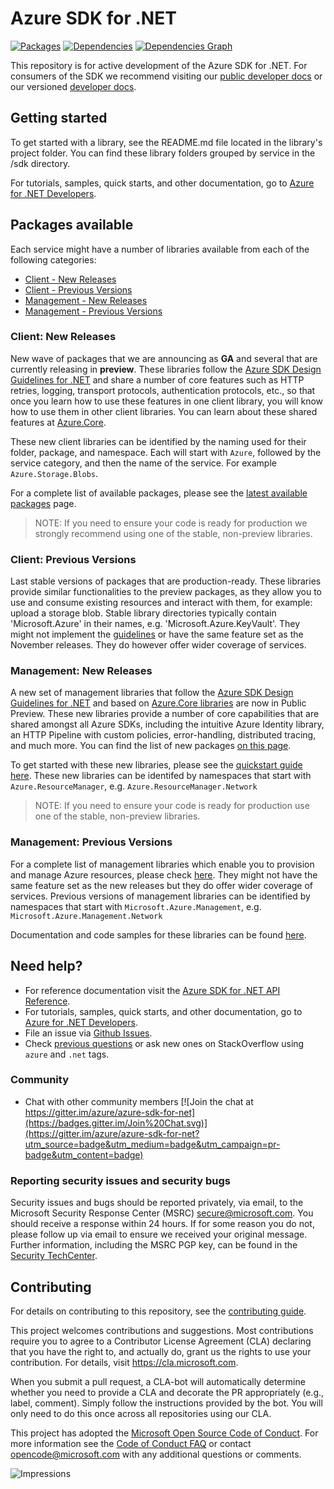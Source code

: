 # Azure SDK for .NET

[![Packages](https://img.shields.io/badge/packages-latest-blue.svg)](https://azure.github.io/azure-sdk/releases/latest/dotnet.html) [![Dependencies](https://img.shields.io/badge/dependency-report-blue.svg)](https://azuresdkartifacts.blob.core.windows.net/azure-sdk-for-net/dependencies/dependencies.html) [![Dependencies Graph](https://img.shields.io/badge/dependency-graph-blue.svg)](https://azuresdkartifacts.blob.core.windows.net/azure-sdk-for-net/dependencies/InterdependencyGraph.html)

This repository is for active development of the Azure SDK for .NET. For consumers of the SDK we recommend visiting our [public developer docs](https://docs.microsoft.com/en-us/dotnet/azure/) or our versioned [developer docs](https://azure.github.io/azure-sdk-for-net).

## Getting started

To get started with a library, see the README.md file located in the library's project folder. You can find these library folders grouped by service in the /sdk directory.

For tutorials, samples, quick starts, and other documentation, go to [Azure for .NET Developers](https://docs.microsoft.com/en-us/dotnet/azure/).

## Packages available
Each service might have a number of libraries available from each of the following categories:
* [Client - New Releases](#Client-New-Releases)
* [Client - Previous Versions](#Client-Previous-Versions)
* [Management - New Releases](#Management-New-Releases)
* [Management - Previous Versions](#Management-Previous-Versions)

### Client: New Releases

New wave of packages that we are announcing as **GA** and several that are currently releasing in **preview**. These libraries follow the [Azure SDK Design Guidelines for .NET](https://azure.github.io/azure-sdk/dotnet/guidelines/) and share a number of core features such as HTTP retries, logging, transport protocols, authentication protocols, etc., so that once you learn how to use these features in one client library, you will know how to use them in other client libraries. You can learn about these shared features at [Azure.Core](sdk/core/Azure.Core/README.md).

These new client libraries can be identified by the naming used for their folder, package, and namespace. Each will start with `Azure`, followed by the service category, and then the name of the service. For example `Azure.Storage.Blobs`. 

For a complete list of available packages, please see the [latest available packages](https://azure.github.io/azure-sdk/releases/latest/dotnet.html) page.

> NOTE: If you need to ensure your code is ready for production we strongly recommend using one of the stable, non-preview libraries.

### Client: Previous Versions

Last stable versions of packages that are production-ready. These libraries provide similar functionalities to the preview packages, as they allow you to use and consume existing resources and interact with them, for example: upload a storage blob. Stable library directories typically contain 'Microsoft.Azure' in their names, e.g. 'Microsoft.Azure.KeyVault'. They might not implement the [guidelines](https://azure.github.io/azure-sdk/dotnet_introduction.html) or have the same feature set as the November releases. They do however offer wider coverage of services.

### Management: New Releases

A new set of management libraries that follow the [Azure SDK Design Guidelines for .NET](https://azure.github.io/azure-sdk/dotnet_introduction.html) and based on [Azure.Core libraries](https://github.com/Azure/azure-sdk-for-net/tree/master/sdk/core/Azure.Core) are now in Public Preview. These new libraries provide a number of core capabilities that are shared amongst all Azure SDKs, including the intuitive Azure Identity library, an HTTP Pipeline with custom policies, error-handling, distributed tracing, and much more. You can find the list of new packages [on this page](https://azure.github.io/azure-sdk/releases/latest/dotnet.html). 

To get started with these new libraries, please see the [quickstart guide here](https://github.com/Azure/azure-sdk-for-net/blob/master/doc/mgmt_preview_quickstart.md). These new libraries can be identifed by namespaces that start with `Azure.ResourceManager`, e.g. `Azure.ResourceManager.Network` 

> NOTE: If you need to ensure your code is ready for production use one of the stable, non-preview libraries.

### Management: Previous Versions

For a complete list of management libraries which enable you to provision and manage Azure resources, please check [here](https://azure.github.io/azure-sdk/releases/latest/all/dotnet.html). They might not have the same feature set as the new releases but they do offer wider coverage of services. Previous versions of management libraries can be identified by namespaces that start with `Microsoft.Azure.Management`, e.g. `Microsoft.Azure.Management.Network`

Documentation and code samples for these libraries can be found [here](https://azure.github.io/azure-sdk-for-net).

## Need help?

* For reference documentation visit the [Azure SDK for .NET API Reference](http://aka.ms/net-docs).
* For tutorials, samples, quick starts, and other documentation, go to [Azure for .NET Developers](https://docs.microsoft.com/en-us/dotnet/azure/).
* File an issue via [Github Issues](https://github.com/Azure/azure-sdk-for-net/issues/new/choose).
* Check [previous questions](https://stackoverflow.com/questions/tagged/azure+.net) or ask new ones on StackOverflow using `azure` and `.net` tags.

### Community

* Chat with other community members [![Join the chat at https://gitter.im/azure/azure-sdk-for-net](https://badges.gitter.im/Join%20Chat.svg)](https://gitter.im/azure/azure-sdk-for-net?utm_source=badge&utm_medium=badge&utm_campaign=pr-badge&utm_content=badge)

### Reporting security issues and security bugs

Security issues and bugs should be reported privately, via email, to the Microsoft Security Response Center (MSRC) <secure@microsoft.com>. You should receive a response within 24 hours. If for some reason you do not, please follow up via email to ensure we received your original message. Further information, including the MSRC PGP key, can be found in the [Security TechCenter](https://www.microsoft.com/msrc/faqs-report-an-issue).

## Contributing
For details on contributing to this repository, see the [contributing guide](CONTRIBUTING.md).

This project welcomes contributions and suggestions. Most contributions require you to agree to a Contributor License Agreement (CLA) declaring that you have the right to, and actually do, grant us the rights to use your contribution. For details, visit
https://cla.microsoft.com.

When you submit a pull request, a CLA-bot will automatically determine whether you need to provide a CLA and decorate the PR appropriately (e.g., label, comment). Simply follow the instructions provided by the bot. You will only need to do this once across all repositories using our CLA.

This project has adopted the [Microsoft Open Source Code of Conduct](https://opensource.microsoft.com/codeofconduct/). For more information see the [Code of Conduct FAQ](https://opensource.microsoft.com/codeofconduct/faq/) or contact [opencode@microsoft.com](mailto:opencode@microsoft.com) with any additional questions or comments.

![Impressions](https://azure-sdk-impressions.azurewebsites.net/api/impressions/azure-sdk-for-net%2FREADME.png)
